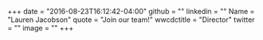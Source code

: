 +++
date = "2016-08-23T16:12:42-04:00"
github = ""
linkedin = ""
Name = "Lauren Jacobson"
quote = "Join our team!"
wwcdctitle = "Director"
twitter = ""
image = ""
+++

